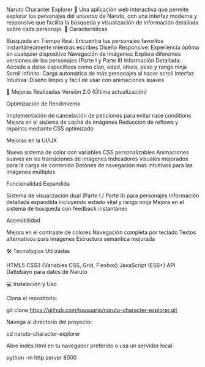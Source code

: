 Naruto Character Explorer 🍥
Una aplicación web interactiva que permite explorar los personajes del universo de Naruto, con una interfaz moderna y responsive que facilita la búsqueda y visualización de información detallada sobre cada personaje.
🌟 Características

Búsqueda en Tiempo Real: Encuentra tus personajes favoritos instantáneamente mientras escribes
Diseño Responsive: Experiencia óptima en cualquier dispositivo
Navegación de Imágenes: Explora diferentes versiones de los personajes (Parte I y Parte II)
Información Detallada: Accede a datos específicos como clan, edad, altura, peso y rango ninja
Scroll Infinito: Carga automática de más personajes al hacer scroll
Interfaz Intuitiva: Diseño limpio y fácil de usar con animaciones suaves

🚀 Mejoras Realizadas
Versión 2.0 (Última actualización)

Optimización de Rendimiento

Implementación de cancelación de peticiones para evitar race conditions
Mejora en el sistema de caché de imágenes
Reducción de reflows y repaints mediante CSS optimizado


Mejoras en la UI/UX

Nuevo sistema de color con variables CSS personalizables
Animaciones suaves en las transiciones de imágenes
Indicadores visuales mejorados para la carga de contenido
Botones de navegación más intuitivos para las imágenes múltiples


Funcionalidad Expandida

Sistema de visualización dual (Parte I / Parte II) para personajes
Información detallada expandida incluyendo estado vital y rango ninja
Mejora en el sistema de búsqueda con feedback instantáneo


Accesibilidad

Mejora en el contraste de colores
Navegación completa por teclado
Textos alternativos para imágenes
Estructura semántica mejorada



🛠️ Tecnologías Utilizadas

HTML5
CSS3 (Variables CSS, Grid, Flexbox)
JavaScript (ES6+)
API Dattebayo para datos de Naruto

💻 Instalación y Uso

Clona el repositorio:

git clone https://github.com/tuusuario/naruto-character-explorer.git

Navega al directorio del proyecto:

cd naruto-character-explorer

Abre index.html en tu navegador preferido o usa un servidor local:

python -m http.server 8000
